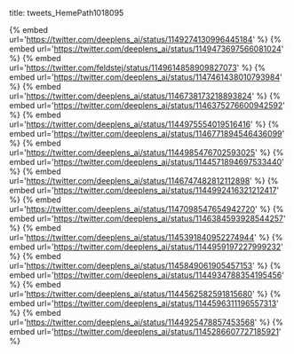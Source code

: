 title: tweets_HemePath1018095

{% embed url='https://twitter.com/deeplens_ai/status/1149274130996445184' %}
{% embed url='https://twitter.com/deeplens_ai/status/1149473697566081024' %}
{% embed url='https://twitter.com/feldstej/status/1149614858909827073' %}
{% embed url='https://twitter.com/deeplens_ai/status/1147461438010793984' %}
{% embed url='https://twitter.com/deeplens_ai/status/1146738173218893824' %}
{% embed url='https://twitter.com/deeplens_ai/status/1146375276600942592' %}
{% embed url='https://twitter.com/deeplens_ai/status/1144975554019516416' %}
{% embed url='https://twitter.com/deeplens_ai/status/1146771894546436099' %}
{% embed url='https://twitter.com/deeplens_ai/status/1144985476702593025' %}
{% embed url='https://twitter.com/deeplens_ai/status/1144571894697533440' %}
{% embed url='https://twitter.com/deeplens_ai/status/1146747482812112898' %}
{% embed url='https://twitter.com/deeplens_ai/status/1144992416321212417' %}
{% embed url='https://twitter.com/deeplens_ai/status/1147098547654942720' %}
{% embed url='https://twitter.com/deeplens_ai/status/1146384593928544257' %}
{% embed url='https://twitter.com/deeplens_ai/status/1145391840952274944' %}
{% embed url='https://twitter.com/deeplens_ai/status/1144959197227999232' %}
{% embed url='https://twitter.com/deeplens_ai/status/1145849061905457153' %}
{% embed url='https://twitter.com/deeplens_ai/status/1144934788354195456' %}
{% embed url='https://twitter.com/deeplens_ai/status/1144562582591815680' %}
{% embed url='https://twitter.com/deeplens_ai/status/1144596311196557313' %}
{% embed url='https://twitter.com/deeplens_ai/status/1144925478857453568' %}
{% embed url='https://twitter.com/deeplens_ai/status/1145286607727185921' %}
